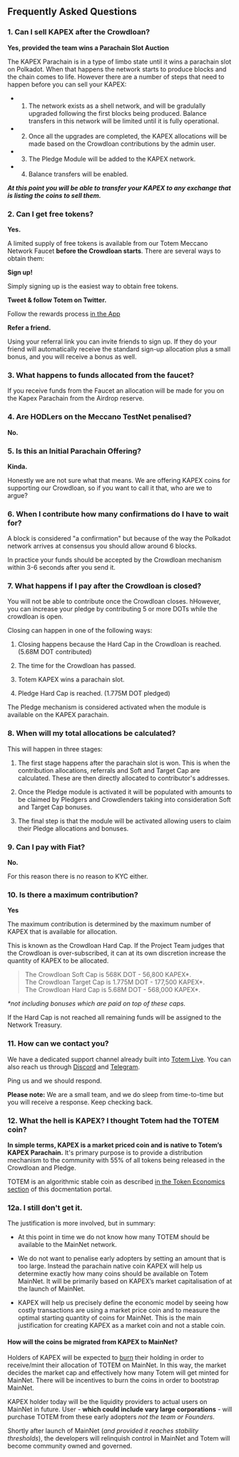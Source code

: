 ## Frequently Asked Questions

### 1. Can I sell KAPEX after the Crowdloan?

**Yes, provided the team wins a Parachain Slot Auction** 

The KAPEX Parachain is in a type of limbo state until it wins a parachain slot on Polkadot. When that happens the network starts to produce blocks and the chain comes to life. However there are a number of steps that need to happen before you can sell your KAPEX:

* 1. The network exists as a shell network, and will be gradulally upgraded following the first blocks being produced. Balance transfers in this network will be limited until it is fully operational.

* 2. Once all the upgrades are completed, the KAPEX allocations will be made based on the Crowdloan contributions by the admin user.

* 3. The Pledge Module will be added to the KAPEX network.

* 4. Balance transfers will be enabled.

**_At this point you will be able to transfer your KAPEX to any exchange that is listing the coins to sell them._**

### 2. Can I get free tokens?

**Yes.** 

A limited supply of free tokens is available from our Totem Meccano Network Faucet **before the Crowdloan starts**. There are several ways to obtain them:

**Sign up!** 

Simply signing up is the easiest way to obtain free tokens.

**Tweet & follow Totem on Twitter.** 

Follow the rewards process [in the App](https://totem.live) 

**Refer a friend.** 

Using your referral link you can invite friends to sign up. If they do your friend will automatically receive the standard sign-up allocation plus a small bonus, and you will receive a bonus as well.

<!-- **Using Totem**

Totem is designed to be used. If you use Totem for tasks, activities and timekeeping as well as payments, your account will receive an additional bonus allocation of TOTEM on MainNet. The more you use Totem the greater the allocation on MainNet. Remember the Developers will not be holding TOTEM and the idea is that the majority of TOTEM must be distributed to the community. So get to work! -->

### 3. What happens to funds allocated from the faucet?

If you receive funds from the Faucet an allocation will be made for you on the Kapex Parachain from the Airdrop reserve. 

### 4. Are HODLers on the Meccano TestNet penalised?

**No.**

### 5. Is this an Initial Parachain Offering?

**Kinda.**

Honestly we are not sure what that means. We are offering KAPEX coins for supporting our Crowdloan, so if you want to call it that, who are we to argue? 

### 6. When I contribute how many confirmations do I have to wait for?

A block is considered "a confirmation" but because of the way the Polkadot network arrives at consensus you should allow around 6 blocks. 

In practice your funds should be accepted by the Crowdloan mechanism within 3-6 seconds after you send it. 

### 7. What happens if I pay after the Crowdloan is closed?

You will not be able to contribute once the Crowdloan closes. hHowever, you can increase your pledge by contributing 5 or more DOTs while the crowdloan is open.

Closing can happen in one of the following ways:

1. Closing happens because the Hard Cap in the Crowdloan is reached. (5.68M DOT contributed)

2. The time for the Crowdloan has passed.

3. Totem KAPEX wins a parachain slot.

4. Pledge Hard Cap is reached. (1.775M DOT pledged)

The Pledge mechanism is considered activated when the module is available on the KAPEX parachain.

### 8. When will my total allocations be calculated?

This will happen in three stages:

1. The first stage happens after the parachain slot is won. This is when the contribution allocations, referrals and Soft and Target Cap are calculated. These are then directly allocated to contributor's addresses.

2. Once the Pledge module is activated it will be populated with amounts to be claimed by Pledgers and Crowdlenders taking into consideration Soft and Target Cap bonuses.

3. The final step is that the module will be activated allowing users to claim their Pledge allocations and bonuses. 

### 9. Can I pay with Fiat?

**No.**

For this reason there is no reason to KYC either.

### 10. Is there a maximum contribution?

**Yes**

The maximum contribution is determined by the maximum number of KAPEX that is available for allocation. 

This is known as the Crowdloan Hard Cap. If the Project Team judges that the Crowdloan is over-subscribed, it can at its own discretion increase the quantity of KAPEX to be allocated.

> The Crowdloan Soft Cap is 568K DOT - 56,800 KAPEX*. <br />
> The Crowdloan Target Cap is 1.775M DOT - 177,500 KAPEX*. <br />
> The Crowdloan Hard Cap is 5.68M DOT - 568,000 KAPEX*.<br />

_*not including bonuses which are paid on top of these caps._

If the Hard Cap is not reached all remaining funds will be assigned to the Network Treasury.

### 11. How can we contact you?

We have a dedicated support channel already built into [Totem Live](https://totem.live/?form=chat&userIds=support). You can also reach us through [Discord](https://discord.gg/TXPKJTAGvt) and [Telegram](https://t.me/totemchat).

Ping us and we should respond.

**Please note:** We are a small team, and we do sleep from time-to-time but you will receive a response. Keep checking back.

### 12. What the hell is KAPEX? I thought Totem had the TOTEM coin?

**In simple terms, KAPEX is a market priced coin and is native to Totem’s KAPEX Parachain.** It's primary purpose is to provide a distribution mechanism to the community with 55% of all tokens being released in the Crowdloan and Pledge. 

TOTEM is an algorithmic stable coin as described [in the Token Economics section](information/overview-token) of this docmentation portal.

### 12a. I still don't get it.

The justification is more involved, but in summary: 

* At this point in time we do not know how many TOTEM should be available to the MainNet network. 

* We do not want to penalise early adopters by setting an amount that is too large. Instead the parachain native coin KAPEX will help us determine exactly how many coins should be available on Totem MainNet. It will be primarily based on KAPEX’s market capitalisation of at the launch of MainNet.

* KAPEX will help us precisely define the economic model by seeing how costly transactions are using a market price coin and to measure the optimal starting quantity of coins for MainNet. This is the main justification for creating KAPEX as a market coin and not a stable coin.

#### How will the coins be migrated from KAPEX to MainNet?

Holders of KAPEX will be expected to [burn](/information/issuance/the-burn.md) their holding in order to receive/mint their allocation of TOTEM on MainNet. In this way, the market decides the market cap and effectively how many Totem will get minted for MainNet. There will be incentives to burn the coins in order to bootstrap MainNet.

KAPEX holder today will be the liquidity providers to actual users on MainNet in future. User - **which could include vary large corporations** - will purchase TOTEM from these early adopters _not the team or Founders_.

Shortly after launch of MainNet (_and provided it reaches stability thresholds_), the developers will relinquish control in MainNet and Totem will become community owned and governed.


